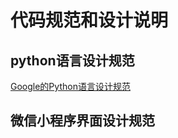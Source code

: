 # 代码规范和设计说明

## python语言设计规范
[Google的Python语言设计规范](https://zh-google-styleguide.readthedocs.io/en/latest/google-python-styleguide/contents/)

## 微信小程序界面设计规范
